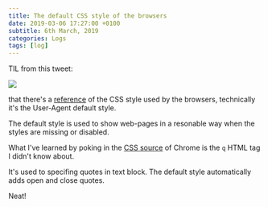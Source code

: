 ```yaml
---
title: The default CSS style of the browsers
date: 2019-03-06 17:27:00 +0100
subtitle: 6th March, 2019
categories: Logs
tags: [log]
---
```


TIL from this tweet:

![](/assets/log/n821_screen-shot-2019-03-06-at-21.20.08.png)

that there's a [reference](https://meiert.com/en/blog/user-agent-style-sheets/) of the CSS style used by the browsers, technically it's the User-Agent default style.

The default style is used to show web-pages in a resonable way when the styles are missing or disabled.

What I've learned by poking in the [CSS source](https://trac.webkit.org/browser/trunk/Source/WebCore/css/html.css) of Chrome is the `q` HTML tag I didn't know about.

It's used to specifing quotes in text block. The default style automatically adds open and close quotes.

Neat!